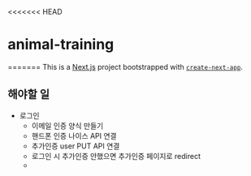 <<<<<<< HEAD
# animal-training
=======
This is a [Next.js](https://nextjs.org/) project bootstrapped with [`create-next-app`](https://github.com/vercel/next.js/tree/canary/packages/create-next-app).

## 해야할 일
- 로그인
  - 이메일 인증 양식 만들기
  - 핸드폰 인증 나이스 API 연결
  - 추가인증 user PUT API 연결
  - 로그인 시 추가인증 안했으면 추가인증 페이지로 redirect
  - 
